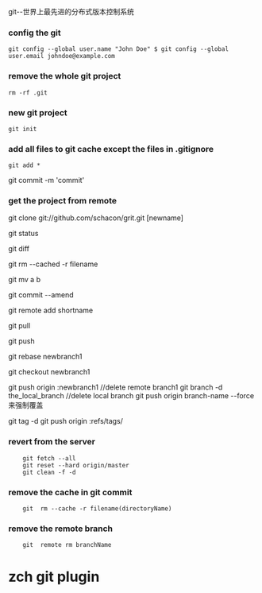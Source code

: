 git--世界上最先进的分布式版本控制系统

### config the git

    git config --global user.name "John Doe" $ git config --global user.email johndoe@example.com

### remove the whole git  project
    rm -rf .git
### new git project
    git init
### add all files to git cache except the files in .gitignore
    git add *
git commit -m 'commit'

### get the project from remote
git clone git://github.com/schacon/grit.git  [newname]

git status

git diff

git  rm  --cached -r filename

git mv a b

git commit --amend

git  remote add shortname

git pull

git push

git rebase newbranch1

git checkout newbranch1

git push origin :newbranch1   //delete remote branch1
git branch -d the_local_branch  //delete local branch
git push origin branch-name --force 来强制覆盖

git tag -d <tagname>
git push origin :refs/tags/<tagname>


###     revert  from the  server
        git fetch --all
        git reset --hard origin/master
        git clean -f -d
###     remove the cache in git commit
        git  rm --cache -r filename(directoryName)
###     remove the remote   branch
        git  remote rm branchName
###


# zch git plugin
 


